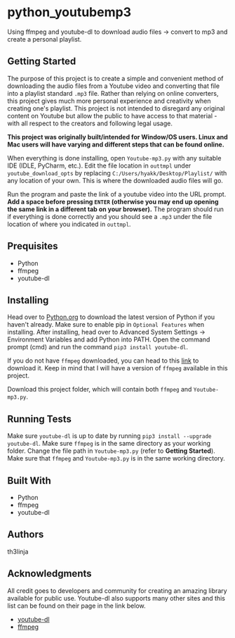 # python_youtubemp3
Using ffmpeg and youtube-dl to download audio files -> convert to mp3 and create a personal playlist.

## Getting Started
The purpose of this project is to create a simple and convenient method of downloading the audio files from a Youtube video and converting that file into a playlist standard `.mp3` file. Rather than relying on online converters, this project gives much more personal experience and creativity when creating one's playlist. This project is not intended to disregard any original content on Youtube but allow the public to have access to that material - with all respect to the creators and following legal usage.

**This project was originally built/intended for Window/OS users. Linux and Mac users will have varying and different steps that can be found online.**

When everything is done installing, open `Youtube-mp3.py` with any suitable IDE (IDLE, PyCharm, etc.). Edit the file location in `outtmpl` under `youtube_download_opts` by replacing `C:/Users/hyakk/Desktop/Playlist/` with any location of your own. This is where the downloaded audio files will go.

Run the program and paste the link of a youtube video into the URL prompt. **Add a space before pressing `ENTER` (otherwise you may end up opening the same link in a different tab on your browser).** The program should run if everything is done correctly and you should see a `.mp3` under the file location of where you indicated in `outtmpl`.

## Prequisites
  * Python
  * ffmpeg
  * youtube-dl
  
## Installing
Head over to [Python.org](https://www.python.org/) to download the latest version of Python if you haven't already. Make sure to enable pip in  `Optional Features` when installing. After installing, head over to Advanced System Settings -> Environment Variables and add Python into PATH. Open the command prompt (cmd) and run the command `pip3 install youtube-dl`.

If you do not have `ffmpeg` downloaded, you can head to this [link](https://www.ffmpeg.org/download.html) to download it. Keep in mind that I will have a version of `ffmpeg` available in this project.

Download this project folder, which will contain both `ffmpeg` and `Youtube-mp3.py`.

## Running Tests
Make sure `youtube-dl` is up to date by running `pip3 install --upgrade youtube-dl`.
Make sure `ffmpeg` is in the same directory as your working folder.
Change the file path in `Youtube-mp3.py` (refer to **Getting Started**).
Make sure that `ffmpeg` and `Youtube-mp3.py` is in the same working directory.

## Built With
  * Python
  * ffmpeg
  * youtube-dl
  
## Authors
th3linja

## Acknowledgments
All credit goes to developers and community for creating an amazing library available for public use. Youtube-dl also supports many other sites and this list can be found on their page in the link below.
  * [youtube-dl](https://ytdl-org.github.io/youtube-dl/index.html)
  * [ffmpeg](https://www.ffmpeg.org/)
